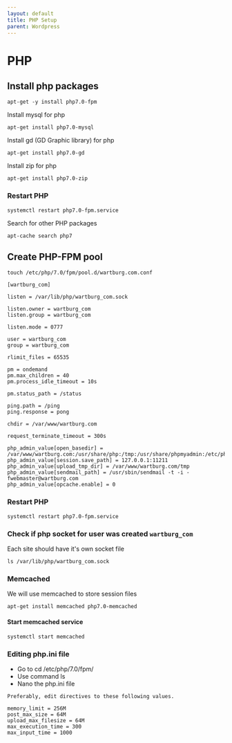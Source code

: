 ```yaml
---
layout: default
title: PHP Setup       
parent: Wordpress
---
```


# PHP

## Install php packages

```
apt-get -y install php7.0-fpm
```

Install mysql for php
```
apt-get install php7.0-mysql
```

Install gd (GD Graphic library) for php
```
apt-get install php7.0-gd
```

Install zip for php
```
apt-get install php7.0-zip
```

### Restart PHP

````
systemctl restart php7.0-fpm.service
````


Search for other PHP packages

````
apt-cache search php7
````


## Create PHP-FPM pool

````
touch /etc/php/7.0/fpm/pool.d/wartburg.com.conf
````

````
[wartburg_com]

listen = /var/lib/php/wartburg_com.sock

listen.owner = wartburg_com
listen.group = wartburg_com

listen.mode = 0777

user = wartburg_com
group = wartburg_com

rlimit_files = 65535

pm = ondemand
pm.max_children = 40
pm.process_idle_timeout = 10s

pm.status_path = /status

ping.path = /ping
ping.response = pong

chdir = /var/www/wartburg.com

request_terminate_timeout = 300s

php_admin_value[open_basedir] = /var/www/wartburg.com:/usr/share/php:/tmp:/usr/share/phpmyadmin:/etc/phpmyadmin:/var/lib/phpmyadmin
php_admin_value[session.save_path] = 127.0.0.1:11211
php_admin_value[upload_tmp_dir] = /var/www/wartburg.com/tmp
php_admin_value[sendmail_path] = /usr/sbin/sendmail -t -i -fwebmaster@wartburg.com
php_admin_value[opcache.enable] = 0
````

### Restart PHP

````
systemctl restart php7.0-fpm.service
````

### Check if php socket for user was created `wartburg_com`

Each site should have it's own socket file

````
ls /var/lib/php/wartburg_com.sock
````


### Memcached

We will use memcached to store session files

````
apt-get install memcached php7.0-memcached
````

#### Start memcached service

````
systemctl start memcached
````

### Editing php.ini file

* Go to cd /etc/php/7.0/fpm/
* Use command ls
* Nano the php.ini file


```` 
Preferably, edit directives to these following values.

memory_limit = 256M
post_max_size = 64M
upload_max_filesize = 64M
max_execution_time = 300
max_input_time = 1000
	
````
